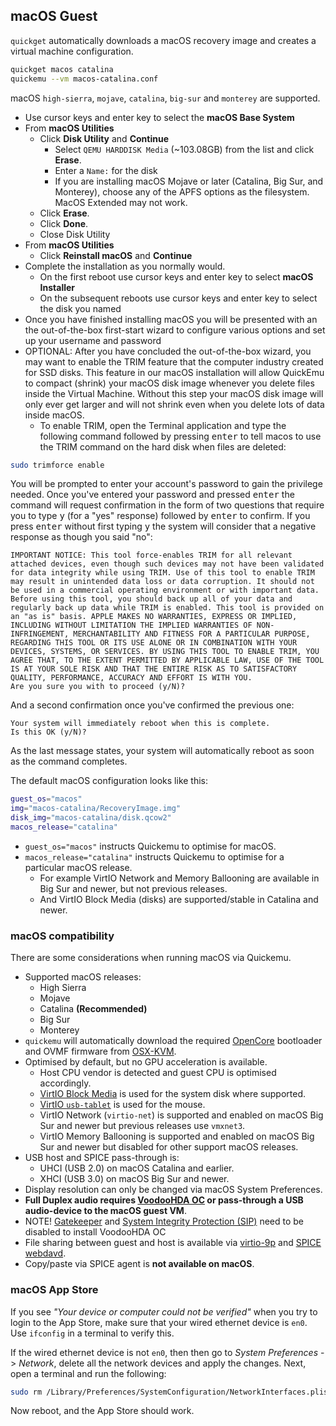 
## macOS Guest

`quickget` automatically downloads a macOS recovery image and creates a virtual
machine configuration.

```bash
quickget macos catalina
quickemu --vm macos-catalina.conf
```

macOS `high-sierra`, `mojave`, `catalina`, `big-sur` and `monterey` are supported.

* Use cursor keys and enter key to select the **macOS Base System**
* From **macOS Utilities**
  * Click **Disk Utility** and **Continue**
    *   Select `QEMU HARDDISK Media` (\~103.08GB) from the list
            and click **Erase**.
    *   Enter a `Name:` for the disk
      * If you are installing macOS Mojave or later (Catalina, Big Sur,
        and Monterey), choose any of the APFS options as the filesystem.
        MacOS Extended may not work.
  * Click **Erase**.
  * Click **Done**.
  * Close Disk Utility
* From **macOS Utilities**
  * Click **Reinstall macOS** and **Continue**
* Complete the installation as you normally would.
  * On the first reboot use cursor keys and enter key to select **macOS Installer**
  * On the subsequent reboots use cursor keys and enter key to select the disk you named
* Once you have finished installing macOS you will be presented with an the out-of-the-box first-start wizard to configure various options and set up your username and password
*   OPTIONAL: After you have concluded the out-of-the-box wizard, you may want to enable the TRIM feature that the computer industry created for SSD disks. This feature in our macOS installation will allow QuickEmu to compact (shrink) your macOS disk image whenever you delete files inside the Virtual Machine. Without this step your macOS disk image will only ever get larger and will not shrink even when you delete lots of data inside macOS.
    *   To enable TRIM, open the Terminal application and type the following command followed by pressing <kbd>enter</kbd> to tell macos to use the TRIM command on the hard disk when files are deleted:

  ```bash
  sudo trimforce enable
  ```

  You will be prompted to enter your account's password to gain the privilege needed. Once you've entered your password and pressed <kbd>enter</kbd> the command will request confirmation in the form of two questions that require you to type <kbd>y</kbd> (for a "yes" response) followed by <kbd>enter</kbd> to confirm. If you press <kbd>enter</kbd> without first typing <kbd>y</kbd> the system will consider that a negative response as though you said "no":

  ```plain
  IMPORTANT NOTICE: This tool force-enables TRIM for all relevant attached devices, even though such devices may not have been validated for data integrity while using TRIM. Use of this tool to enable TRIM may result in unintended data loss or data corruption. It should not be used in a commercial operating environment or with important data. Before using this tool, you should back up all of your data and regularly back up data while TRIM is enabled. This tool is provided on an "as is" basis. APPLE MAKES NO WARRANTIES, EXPRESS OR IMPLIED, INCLUDING WITHOUT LIMITATION THE IMPLIED WARRANTIES OF NON-INFRINGEMENT, MERCHANTABILITY AND FITNESS FOR A PARTICULAR PURPOSE, REGARDING THIS TOOL OR ITS USE ALONE OR IN COMBINATION WITH YOUR DEVICES, SYSTEMS, OR SERVICES. BY USING THIS TOOL TO ENABLE TRIM, YOU AGREE THAT, TO THE EXTENT PERMITTED BY APPLICABLE LAW, USE OF THE TOOL IS AT YOUR SOLE RISK AND THAT THE ENTIRE RISK AS TO SATISFACTORY QUALITY, PERFORMANCE, ACCURACY AND EFFORT IS WITH YOU.
  Are you sure you with to proceed (y/N)?
  ```

  And a second confirmation once you've confirmed the previous one:

  ```plain
  Your system will immediately reboot when this is complete.
  Is this OK (y/N)?
  ```

  As the last message states, your system will automatically reboot as soon as the command completes.


The default macOS configuration looks like this:

```bash
guest_os="macos"
img="macos-catalina/RecoveryImage.img"
disk_img="macos-catalina/disk.qcow2"
macos_release="catalina"
```

* `guest_os="macos"` instructs Quickemu to optimise for macOS.
* `macos_release="catalina"` instructs Quickemu to optimise for a particular macOS release.
  * For example VirtIO Network and Memory Ballooning are available in Big Sur and newer, but not previous releases.
  * And VirtIO Block Media (disks) are supported/stable in Catalina and newer.

### macOS compatibility

There are some considerations when running macOS via Quickemu.

* Supported macOS releases:
  * High Sierra
  * Mojave
  * Catalina **(Recommended)**
  * Big Sur
  * Monterey
* `quickemu` will automatically download the required [OpenCore](https://github.com/acidanthera/OpenCorePkg)
  bootloader and OVMF firmware from [OSX-KVM](https://github.com/kholia/OSX-KVM).
* Optimised by default, but no GPU acceleration is available.
  * Host CPU vendor is detected and guest CPU is optimised accordingly.
  * [VirtIO Block Media](https://www.kraxel.org/blog/2019/06/macos-qemu-guest/) is
        used for the system disk where supported.
  * [VirtIO `usb-tablet`](http://philjordan.eu/osx-virt/) is used for the mouse.
  * VirtIO Network (`virtio-net`) is supported and enabled on macOS Big Sur and newer but previous releases use `vmxnet3`.
  * VirtIO Memory Ballooning is supported and enabled on macOS Big Sur and newer but disabled for other support macOS releases.
* USB host and SPICE pass-through is:
  * UHCI (USB 2.0) on macOS Catalina and earlier.
  * XHCI (USB 3.0) on macOS Big Sur and newer.
* Display resolution can only be changed via macOS System Preferences.
*   **Full Duplex audio requires [VoodooHDA OC](https://github.com/chris1111/VoodooHDA-OC) or pass-through a USB audio-device to the macOS guest VM**.
   * NOTE! [Gatekeeper](https://disable-gatekeeper.github.io/) and [System Integrity Protection (SIP)](https://developer.apple.com/documentation/security/disabling_and_enabling_system_integrity_protection) need to be disabled to install VoodooHDA OC
* File sharing between guest and host is available via [virtio-9p](https://wiki.qemu.org/Documentation/9psetup) and [SPICE webdavd](https://gitlab.gnome.org/GNOME/phodav/-/merge_requests/24).
* Copy/paste via SPICE agent is **not available on macOS**.

### macOS App Store

If you see *"Your device or computer could not be verified"* when you try to
login to the App Store, make sure that your wired ethernet device is `en0`. Use
`ifconfig` in a terminal to verify this.

If the wired ethernet device is not `en0`, then then go to *System Preferences* -> *Network*,
delete all the network devices and apply the changes. Next, open a terminal and
run the following:

```bash
sudo rm /Library/Preferences/SystemConfiguration/NetworkInterfaces.plist
```

Now reboot, and the App Store should work.